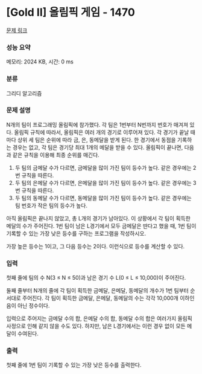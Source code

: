 # [Gold II] 올림픽 게임 - 1470 

[문제 링크](https://www.acmicpc.net/problem/1470) 

### 성능 요약

메모리: 2024 KB, 시간: 0 ms

### 분류

그리디 알고리즘

### 문제 설명

<p>N개의 팀이 프로그래밍 올림픽에 참가했다. 각 팀은 1번부터 N번까지 번호가 매겨져 있다. 올림픽 규칙에 따라서, 올림픽은 여러 개의 경기로 이루어져 있다. 각 경기가 끝날 때마다 상위 세 팀은 순위에 따라 금, 은, 동메달을 받게 된다. 한 경기에서 동점을 기록하는 경우는 없고, 각 팀은 경기당 최대 1개의 메달을 받을 수 있다. 올림픽이 끝나면, 다음과 같은 규칙을 이용해 최종 순위를 매긴다.</p>

<ol>
	<li>두 팀의 금메달 수가 다르면, 금메달을 많이 가진 팀이 등수가 높다. 같은 경우에는 2번 규칙을 따른다.</li>
	<li>두 팀의 은메달 수가 다르면, 은메달을 많이 가진 팀이 등수가 높다. 같은 경우에는 3번 규칙을 따른다.</li>
	<li>두 팀의 동메달 수가 다르면, 동메달을 많이 가진 팀이 등수가 높다. 같은 경우에는 팀 번호가 작은 팀의 등수가 높다.</li>
</ol>

<p>아직 올림픽은 끝나지 않았고, 총 L개의 경기가 남아있다. 이 상황에서 각 팀이 획득한 메달의 수가 주어진다. 1번 팀이 남은 L경기에서 모두 금메달은 딴다고 했을 때, 1번 팀이 기록할 수 있는 가장 낮은 등수를 구하는 프로그램을 작성하시오. </p>

<p>가장 높은 등수는 1이고, 그 다음 등수는 2이다. 이런식으로 등수를 계산할 수 있다.</p>

### 입력 

 <p>첫째 줄에 팀의 수 N(3 ≤ N ≤ 50)과 남은 경기 수 L(0 ≤ L ≤ 10,000)이 주어진다. </p>

<p>둘째 줄부터 N개의 줄에 각 팀이 획득한 금메달, 은메달, 동메달의 개수가 1번 팀부터 순서대로 주어진다. 각 팀이 획득한 금메달, 은메달, 동메달의 수는 각각 10,000개 이하인 음이 아닌 정수이다.</p>

<p>입력으로 주어지는 금메달 수의 합, 은메달 수의 합, 동메달 수의 합은 여러가지 올림픽 사정으로 인해 같지 않을 수도 있다. 하지만, 남은 L경기에서는 이런 경우 없이 모든 메달이 수여된다.</p>

### 출력 

 <p>첫째 줄에 1번 팀이 기록할 수 있는 가장 낮은 등수를 출력한다.</p>

